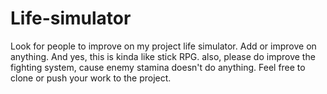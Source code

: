 # Life-simulator
Look for people to improve on my project life simulator. Add or improve on anything. And yes, this is kinda like stick RPG.  also, please do improve the fighting system, cause enemy stamina doesn't do anything.  Feel free to clone or push your work to the project.
